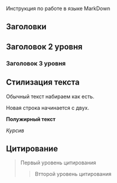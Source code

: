 Инструкция по работе в языке MarkDown
## Заголовки

## Заголовок 2 уровня
### Заголовок 3 уровня

## Стилизация текста

Обычный текст набираем как есть.

Новая строка начинается с двух.

**Полужирный текст**

*Курсив*

## Цитирование

> Первый уровень цитирования
>> Втторой уровень цитирования
